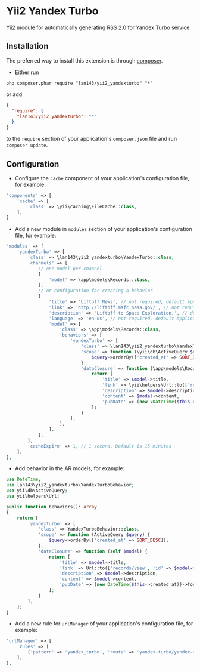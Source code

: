 Yii2 Yandex Turbo
=================
Yii2 module for automatically generating RSS 2.0 for Yandex Turbo service.

Installation
------------
The preferred way to install this extension is through [composer](http://getcomposer.org/download/).

* Either run

```
php composer.phar require "lan143/yii2_yandexturbo" "*"
```

or add

```json
{
  "require": {
    "lan143/yii2_yandexturbo": "*"
  } 
}
```

to the `require` section of your application's `composer.json` file and run `composer update`.

Configuration
-------------

* Configure the `cache` component of your application's configuration file, for example:

```php
'components' => [
    'cache' => [
        'class' => \yii\caching\FileCache::class,
    ],
]
```


* Add a new module in `modules` section of your application's configuration file, for example:

```php
'modules' => [
    'yandexTurbo' => [
        'class' => \lan143\yii2_yandexturbo\YandexTurbo::class,
        'channels' => [
            // one model per channel
            [
                'model' => \app\models\Records::class,
            ],
            // or configuration for creating a behavior
            [
                'title' => 'Liftoff News', // not required, default Application name 
                'link' => 'http://liftoff.msfc.nasa.gov/', // not required, default Url::home
                'description' => 'Liftoff to Space Exploration.', // default empty
                'language' => 'en-us', // not required, default Application language
                'model' => [
                    'class' => \app\models\Records::class,
                    'behaviors' => [
                        'yandexTurbo' => [
                            'class' => \lan143\yii2_yandexturbo\YandexTurboBehavior::class,
                            'scope' => function (\yii\db\ActiveQuery $query) {
                                $query->orderBy(['created_at' => SORT_DESC]);
                            },
                            'dataClosure' => function (\app\models\Records $model) {
                                return [
                                    'title' => $model->title,
                                    'link' => \yii\helpers\Url::to(['records/view', 'id' => $model->id], true),
                                    'description' => $model->description,
                                    'content' => $model->content,
                                    'pubDate' => (new \DateTime($this->created_at))->format(\DateTime::RFC822),
                                ];
                            }
                        ],
                    ],
                ],
            ],
        ],
        'cacheExpire' => 1, // 1 second. Default is 15 minutes
    ],
],
```

* Add behavior in the AR models, for example:

```php
use DateTime;
use lan143\yii2_yandexturbo\YandexTurboBehavior;
use yii\db\ActiveQuery;
use yii\helpers\Url;

public function behaviors(): array
{
    return [
        'yandexTurbo' => [
            'class' => YandexTurboBehavior::class,
            'scope' => function (ActiveQuery $query) {
                $query->orderBy(['created_at' => SORT_DESC]);
            },
            'dataClosure' => function (self $model) {
                return [
                    'title' => $model->title,
                    'link' => Url::to(['records/view', 'id' => $model->id], true),
                    'description' => $model->description,
                    'content' => $model->content,
                    'pubDate' => (new DateTime($this->created_at))->format(DateTime::RFC822),
                ];
            }
        ],
    ];
}
```


* Add a new rule for `urlManager` of your application's configuration file, for example:

```php
'urlManager' => [
    'rules' => [
        ['pattern' => 'yandex_turbo', 'route' => 'yandex-turbo/yandex-turbo/index', 'suffix' => '.xml'],
    ],
],
```